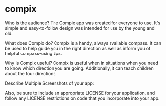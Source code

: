 # compix

Who is the audience?
The Compix app was created for everyone to use. It's simple and easy-to-follow design was intended for use by the young and old.

What does Compix do?
Compix is a handy, always available compass. It can be used to help guide you in the right direction as well as inform you of helpful compass-using tips.

Why is Compix useful?
Compix is useful when in situations when you need to know which direction you are going. Additionally, it can teach children about the four directions.

Describe Multiple Screenshots of your app:



Also, be sure to include an appropriate LICENSE for your application, and follow any LICENSE restrictions on code that you incorporate into your app.
